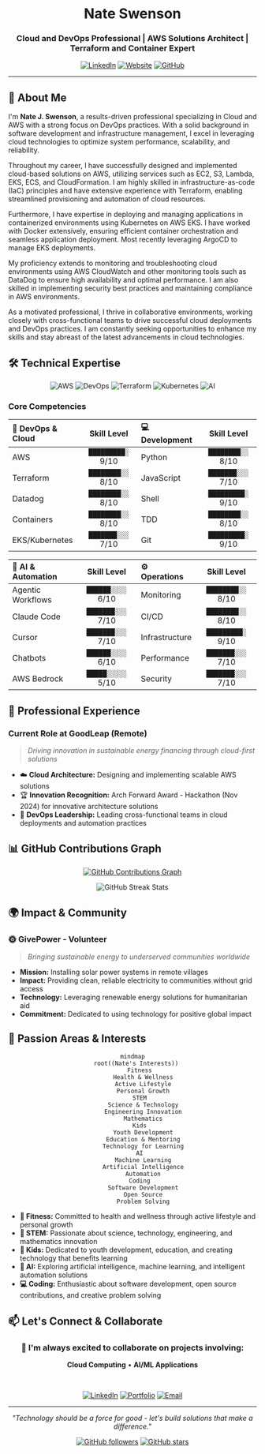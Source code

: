 <div align="center">

# Nate Swenson
### Cloud and DevOps Professional | AWS Solutions Architect | Terraform and Container Expert

[![LinkedIn](https://img.shields.io/badge/LinkedIn-natejswenson-0077B5?style=for-the-badge&logo=linkedin&logoColor=white)](https://linkedin.com/in/natejswenson)
[![Website](https://img.shields.io/badge/Website-Portfolio-4285F4?style=for-the-badge&logo=google-chrome&logoColor=white)](https://natejswenson.github.io/my-resume/)
[![GitHub](https://img.shields.io/badge/GitHub-natejswenson-181717?style=for-the-badge&logo=github&logoColor=white)](https://github.com/natejswenson)

</div>

---

## 👋 About Me

I'm **Nate J. Swenson**, a results-driven professional specializing in Cloud and AWS with a strong focus on DevOps practices. With a solid background in software development and infrastructure management, I excel in leveraging cloud technologies to optimize system performance, scalability, and reliability.

Throughout my career, I have successfully designed and implemented cloud-based solutions on AWS, utilizing services such as EC2, S3, Lambda, EKS, ECS, and CloudFormation. I am highly skilled in infrastructure-as-code (IaC) principles and have extensive experience with Terraform, enabling streamlined provisioning and automation of cloud resources.

Furthermore, I have expertise in deploying and managing applications in containerized environments using Kubernetes on AWS EKS. I have worked with Docker extensively, ensuring efficient container orchestration and seamless application deployment. Most recently leveraging ArgoCD to manage EKS deployments.

My proficiency extends to monitoring and troubleshooting cloud environments using AWS CloudWatch and other monitoring tools such as DataDog to ensure high availability and optimal performance. I am also skilled in implementing security best practices and maintaining compliance in AWS environments.

As a motivated professional, I thrive in collaborative environments, working closely with cross-functional teams to drive successful cloud deployments and DevOps practices. I am constantly seeking opportunities to enhance my skills and stay abreast of the latest advancements in cloud technologies.

## 🛠️ Technical Expertise

<div align="center">

![AWS](https://img.shields.io/badge/AWS-232F3E?style=for-the-badge&logo=amazon-aws&logoColor=white)
![DevOps](https://img.shields.io/badge/DevOps-326CE5?style=for-the-badge&logo=devops&logoColor=white)
![Terraform](https://img.shields.io/badge/Terraform-623CE4?style=for-the-badge&logo=terraform&logoColor=white)
![Kubernetes](https://img.shields.io/badge/Kubernetes-326CE5?style=for-the-badge&logo=kubernetes&logoColor=white)
![AI](https://img.shields.io/badge/AI_Automation-FF6B6B?style=for-the-badge&logo=robot&logoColor=white)

</div>

### Core Competencies

<div align="center">

| **🚀 DevOps & Cloud** | **Skill Level** | **💻 Development** | **Skill Level** |
|:---|:---:|:---|:---:|
| AWS | `█████████░` 9/10 | Python | `████████░░` 8/10 |
| Terraform | `████████░░` 8/10 | JavaScript | `███████░░░` 7/10 |
| Datadog | `████████░░` 8/10 | Shell | `█████████░` 9/10 |
| Containers | `████████░░` 8/10 | TDD | `████████░░` 8/10 |
| EKS/Kubernetes | `███████░░░` 7/10 | Git | `█████████░` 9/10 |

</div>

<div align="center">

| **🤖 AI & Automation** | **Skill Level** | **⚙️ Operations** | **Skill Level** |
|:---|:---:|:---|:---:|
| Agentic Workflows | `██████░░░░` 6/10 | Monitoring | `████████░░` 8/10 |
| Claude Code | `███████░░░` 7/10 | CI/CD | `████████░░` 8/10 |
| Cursor | `███████░░░` 7/10 | Infrastructure | `█████████░` 9/10 |
| Chatbots | `██████░░░░` 6/10 | Performance | `███████░░░` 7/10 |
| AWS Bedrock | `█████░░░░░` 5/10 | Security | `███████░░░` 7/10 |

</div>


## 💼 Professional Experience

### Current Role at GoodLeap (Remote)
> *Driving innovation in sustainable energy financing through cloud-first solutions*

- ☁️ **Cloud Architecture:** Designing and implementing scalable AWS solutions
- 🏆 **Innovation Recognition:** Arch Forward Award - Hackathon (Nov 2024) for innovative architecture solutions
- 🚀 **DevOps Leadership:** Leading cross-functional teams in cloud deployments and automation practices


## 📊 GitHub Contributions Graph

<div align="center">

[![GitHub Contributions Graph](https://github-readme-activity-graph.vercel.app/graph?username=natejswenson&theme=tokyo-night&hide_border=true&custom_title=GitHub%20Contributions%20Activity)](https://github.com/natejswenson)

![GitHub Streak Stats](https://streak-stats.demolab.com/?user=natejswenson&theme=tokyonight&hide_border=true)

</div>


## 🌍 Impact & Community

### 🌞 GivePower - Volunteer
> *Bringing sustainable energy to underserved communities worldwide*

- **Mission:** Installing solar power systems in remote villages
- **Impact:** Providing clean, reliable electricity to communities without grid access
- **Technology:** Leveraging renewable energy solutions for humanitarian aid
- **Commitment:** Dedicated to using technology for positive global impact



## 🤖 Passion Areas & Interests

<div align="center">

```mermaid
mindmap
  root((Nate's Interests))
    Fitness
      Health & Wellness
      Active Lifestyle
      Personal Growth
    STEM
      Science & Technology
      Engineering Innovation
      Mathematics
    Kids
      Youth Development
      Education & Mentoring
      Technology for Learning
    AI
      Machine Learning
      Artificial Intelligence
      Automation
    Coding
      Software Development
      Open Source
      Problem Solving
```

</div>

- **💪 Fitness:** Committed to health and wellness through active lifestyle and personal growth
- **🔬 STEM:** Passionate about science, technology, engineering, and mathematics innovation
- **👶 Kids:** Dedicated to youth development, education, and creating technology that benefits learning
- **🤖 AI:** Exploring artificial intelligence, machine learning, and intelligent automation solutions
- **💻 Coding:** Enthusiastic about software development, open source contributions, and creative problem solving

## 📫 Let's Connect & Collaborate

<div align="center">

### 🤝 I'm always excited to collaborate on projects involving:
**Cloud Computing** • **AI/ML Applications**

<br>

[![LinkedIn](https://img.shields.io/badge/LinkedIn-Connect-0077B5?style=for-the-badge&logo=linkedin&logoColor=white)](https://linkedin.com/in/natejswenson)
[![Portfolio](https://img.shields.io/badge/Portfolio-Visit-4285F4?style=for-the-badge&logo=google-chrome&logoColor=white)](https://natejswenson.github.io/my-resume/)
[![Email](https://img.shields.io/badge/Email-Contact-D14836?style=for-the-badge&logo=gmail&logoColor=white)](mailto:contact@example.com)

---

*"Technology should be a force for good - let's build solutions that make a difference."*

[![GitHub followers](https://img.shields.io/github/followers/natejswenson?style=social)](https://github.com/natejswenson)
[![GitHub stars](https://img.shields.io/github/stars/natejswenson?style=social)](https://github.com/natejswenson)

</div>
